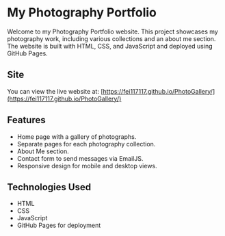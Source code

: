 # My Photography Portfolio

Welcome to my Photography Portfolio website. This project showcases my photography work, including various collections and an about me section. The website is built with HTML, CSS, and JavaScript and deployed using GitHub Pages.

## Site

You can view the live website at: [https://fei117117.github.io/PhotoGallery/](https://fei117117.github.io/PhotoGallery/)

## Features

- Home page with a gallery of photographs.
- Separate pages for each photography collection.
- About Me section.
- Contact form to send messages via EmailJS.
- Responsive design for mobile and desktop views.

## Technologies Used

- HTML
- CSS 
- JavaScript
- GitHub Pages for deployment
